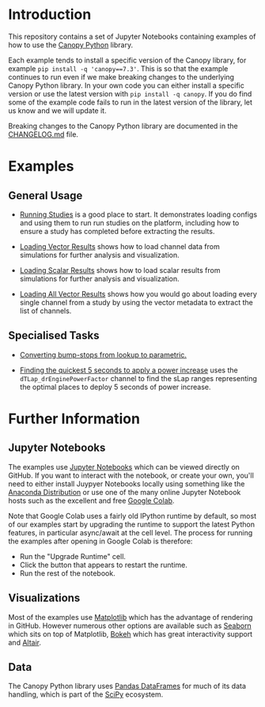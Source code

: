 # Introduction

This repository contains a set of Jupyter Notebooks containing examples of how to use the [Canopy Python](https://github.com/CanopySimulations/canopy-python) library.

Each example tends to install a specific version of the Canopy library, for example `pip install -q 'canopy==7.3'`. This is so that the example continues to run even if we make breaking changes to the underlying Canopy Python library. In your own code you can either install a specific version or use the latest version with `pip install -q canopy`. If you do find some of the example code fails to run in the latest version of the library, let us know and we will update it.

Breaking changes to the Canopy Python library are documented in the [CHANGELOG.md](https://github.com/CanopySimulations/canopy-python/blob/master/CHANGELOG.md) file.

# Examples

## General Usage

 - [Running Studies](https://github.com/CanopySimulations/canopy-python-examples/blob/master/running_studies.ipynb) is a good place to start. It demonstrates loading configs and using them to run run studies on the platform, including how to ensure a study has completed before extracting the results.

- [Loading Vector Results](https://github.com/CanopySimulations/canopy-python-examples/blob/master/loading_vector_results.ipynb) shows how to load channel data from simulations for further analysis and visualization.

- [Loading Scalar Results](https://github.com/CanopySimulations/canopy-python-examples/blob/master/loading_scalar_results.ipynb) shows how to load scalar results from simulations for further analysis and visualization.

- [Loading All Vector Results](https://github.com/CanopySimulations/canopy-python-examples/blob/master/loading_all_vector_results.ipynb) shows how you would go about loading every single channel from a study by using the vector metadata to extract the list of channels.


## Specialised Tasks

- [Converting bump-stops from lookup to parametric.](https://github.com/CanopySimulations/canopy-python-examples/blob/master/converting_bump_stops_from_lookup_to_parametric.ipynb)

- [Finding the quickest 5 seconds to apply a power increase](https://github.com/CanopySimulations/canopy-python-examples/blob/master/finding_quickest_5_seconds_to_apply_power_increase.ipynb) uses the `dTLap_drEnginePowerFactor` channel to find the sLap ranges representing the optimal places to deploy 5 seconds of power increase.


# Further Information

## Jupyter Notebooks

The examples use [Jupyter Notebooks](https://jupyter.org/) which can be viewed directly on GitHub. If you want to interact with the notebook, or create your own, you'll need to either install Juypyer Notebooks locally using something like the [Anaconda Distribution](https://www.anaconda.com/distribution/) or use one of the many online Jupyter Notebook hosts such as the excellent and free [Google Colab](https://colab.research.google.com/). 

Note that Google Colab uses a fairly old IPython runtime by default, so most of our examples start by upgrading the runtime to support the latest Python features, in particular async/await at the cell level. The process for running the examples after opening in Google Colab is therefore:
 - Run the "Upgrade Runtime" cell.
 - Click the button that appears to restart the runtime.
 - Run the rest of the notebook.


## Visualizations

Most of the examples use [Matplotlib](https://matplotlib.org/) which has the advantage of rendering in GitHub. However numerous other options are available such as [Seaborn](https://seaborn.pydata.org/) which sits on top of Matplotlib, [Bokeh](https://docs.bokeh.org/) which has great interactivity support and [Altair](https://altair-viz.github.io/).

## Data

The Canopy Python library uses [Pandas DataFrames](https://pandas.pydata.org/) for much of its data handling, which is part of the [SciPy](https://www.scipy.org/) ecosystem.

